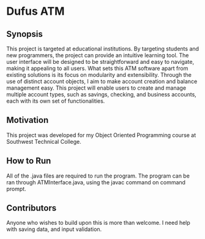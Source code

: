 # Dufus ATM

## Synopsis
This project is targeted at educational institutions. By targeting students and new programmers, the project can provide an intuitive learning tool. The user interface will be designed to be straightforward and easy to navigate, making it appealing to all users. What sets this ATM software apart from existing solutions is its focus on modularity and extensibility. Through the use of distinct account objects, I aim to make account creation and balance management easy. This project will enable users to create and manage multiple account types, such as savings, checking, and business accounts, each with its own set of functionalities.

## Motivation
This project was developed for my Object Oriented Programming course at Southwest Technical College.

## How to Run
All of the .java files are required to run the program. The program can be ran through ATMInterface.java, using the javac command on command prompt. 

## Contributors
Anyone who wishes to build upon this is more than welcome. I need help with saving data, and input validation.
